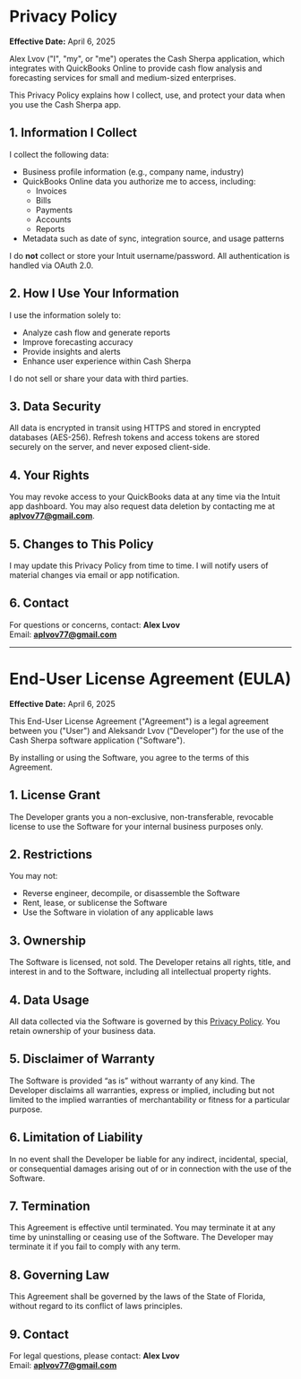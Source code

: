 # Privacy Policy

**Effective Date:** April 6, 2025

Alex Lvov ("I", "my", or "me") operates the Cash Sherpa application, which integrates with QuickBooks Online to provide cash flow analysis and forecasting services for small and medium-sized enterprises.

This Privacy Policy explains how I collect, use, and protect your data when you use the Cash Sherpa app.

## 1. Information I Collect
I collect the following data:
- Business profile information (e.g., company name, industry)
- QuickBooks Online data you authorize me to access, including:
  - Invoices
  - Bills
  - Payments
  - Accounts
  - Reports
- Metadata such as date of sync, integration source, and usage patterns

I do **not** collect or store your Intuit username/password. All authentication is handled via OAuth 2.0.

## 2. How I Use Your Information
I use the information solely to:
- Analyze cash flow and generate reports
- Improve forecasting accuracy
- Provide insights and alerts
- Enhance user experience within Cash Sherpa

I do not sell or share your data with third parties.

## 3. Data Security
All data is encrypted in transit using HTTPS and stored in encrypted databases (AES-256). Refresh tokens and access tokens are stored securely on the server, and never exposed client-side.

## 4. Your Rights
You may revoke access to your QuickBooks data at any time via the Intuit app dashboard. You may also request data deletion by contacting me at **aplvov77@gmail.com**.

## 5. Changes to This Policy
I may update this Privacy Policy from time to time. I will notify users of material changes via email or app notification.

## 6. Contact
For questions or concerns, contact:
**Alex Lvov**  
Email: **aplvov77@gmail.com**

---

# End-User License Agreement (EULA)

**Effective Date:** April 6, 2025

This End-User License Agreement ("Agreement") is a legal agreement between you ("User") and Aleksandr Lvov ("Developer") for the use of the Cash Sherpa software application ("Software").

By installing or using the Software, you agree to the terms of this Agreement.

## 1. License Grant
The Developer grants you a non-exclusive, non-transferable, revocable license to use the Software for your internal business purposes only.

## 2. Restrictions
You may not:
- Reverse engineer, decompile, or disassemble the Software
- Rent, lease, or sublicense the Software
- Use the Software in violation of any applicable laws

## 3. Ownership
The Software is licensed, not sold. The Developer retains all rights, title, and interest in and to the Software, including all intellectual property rights.

## 4. Data Usage
All data collected via the Software is governed by this [Privacy Policy](#privacy-policy). You retain ownership of your business data.

## 5. Disclaimer of Warranty
The Software is provided “as is” without warranty of any kind. The Developer disclaims all warranties, express or implied, including but not limited to the implied warranties of merchantability or fitness for a particular purpose.

## 6. Limitation of Liability
In no event shall the Developer be liable for any indirect, incidental, special, or consequential damages arising out of or in connection with the use of the Software.

## 7. Termination
This Agreement is effective until terminated. You may terminate it at any time by uninstalling or ceasing use of the Software. The Developer may terminate it if you fail to comply with any term.

## 8. Governing Law
This Agreement shall be governed by the laws of the State of Florida, without regard to its conflict of laws principles.

## 9. Contact
For legal questions, please contact:
**Alex Lvov**  
Email: **aplvov77@gmail.com**

